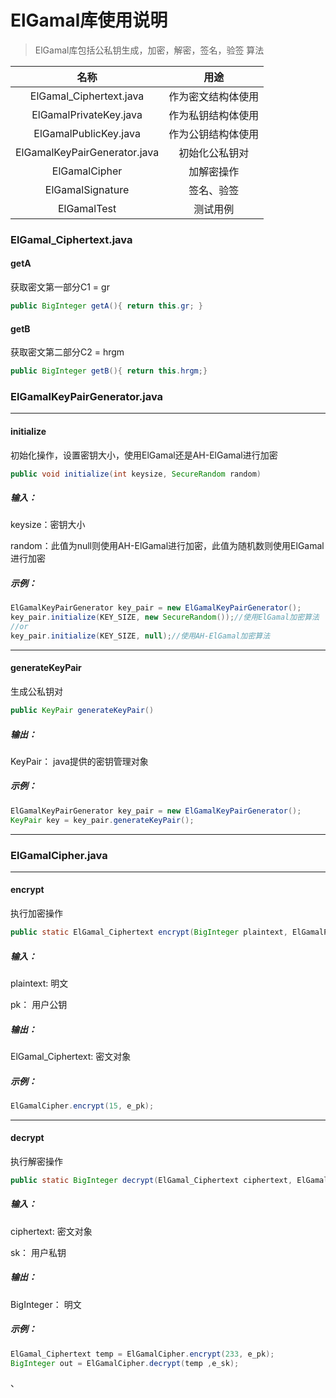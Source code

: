 # ElGamal库使用说明



> ElGamal库包括公私钥生成，加密，解密，签名，验签 算法
>


|             名称             |        用途        |
| :--------------------------: | :----------------: |
|   ElGamal_Ciphertext.java    | 作为密文结构体使用 |
|    ElGamalPrivateKey.java    | 作为私钥结构体使用 |
|    ElGamalPublicKey.java     | 作为公钥结构体使用 |
| ElGamalKeyPairGenerator.java |   初始化公私钥对   |
|        ElGamalCipher         |     加解密操作     |
|       ElGamalSignature       |     签名、验签     |
|         ElGamalTest          |      测试用例      |

### ElGamal_Ciphertext.java

#### getA

获取密文第一部分C1 = gr 

```java
public BigInteger getA(){ return this.gr; }
```

#### getB

获取密文第二部分C2 = hrgm

```java
public BigInteger getB(){ return this.hrgm;}
```

### ElGamalKeyPairGenerator.java

---

#### initialize

初始化操作，设置密钥大小，使用ElGamal还是AH-ElGamal进行加密

```java
public void initialize(int keysize, SecureRandom random) 
```

##### 输入：

keysize：密钥大小

random：此值为null则使用AH-ElGamal进行加密，此值为随机数则使用ElGamal进行加密

##### 示例：

```java
ElGamalKeyPairGenerator key_pair = new ElGamalKeyPairGenerator();
key_pair.initialize(KEY_SIZE, new SecureRandom());//使用ElGamal加密算法
//or
key_pair.initialize(KEY_SIZE, null);//使用AH-ElGamal加密算法
```
---

#### generateKeyPair

生成公私钥对

```java
public KeyPair generateKeyPair() 
```

##### 输出：

KeyPair： java提供的密钥管理对象

##### 示例：

```java
ElGamalKeyPairGenerator key_pair = new ElGamalKeyPairGenerator();
KeyPair key = key_pair.generateKeyPair();
```

---

### ElGamalCipher.java

---

#### encrypt

执行加密操作

```java
public static ElGamal_Ciphertext encrypt(BigInteger plaintext, ElGamalPublicKey pk)
```

##### 输入：

plaintext: 明文

pk： 用户公钥

##### 输出：

ElGamal_Ciphertext: 密文对象

##### 示例：

```java
ElGamalCipher.encrypt(15, e_pk);
```

---

#### decrypt

执行解密操作

```java
public static BigInteger decrypt(ElGamal_Ciphertext ciphertext, ElGamalPrivateKey sk)
```

##### 输入：

ciphertext: 密文对象

sk： 用户私钥

##### 输出：

BigInteger： 明文

##### 示例：

```java
ElGamal_Ciphertext temp = ElGamalCipher.encrypt(233, e_pk);
BigInteger out = ElGamalCipher.decrypt(temp ,e_sk);
```

、

